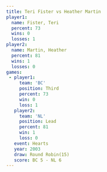 ```yaml
---
title: Teri Fister vs Heather Martin
player1:               
  name: Fister, Teri   
  percent: 73          
  wins: 0              
  losses: 1            
player2:               
  name: Martin, Heather
  percent: 81          
  wins: 1              
  losses: 0            
games:
 - player1:         
     team: 'BC'     
     position: Third
     percent: 73    
     win: 0         
     loss: 1        
   player2:        
     team: 'NL'    
     position: Lead
     percent: 81   
     win: 1        
     loss: 0       
   event: Hearts        
   year: 2003           
   draw: Round Robin(15)
   score: BC 5 - NL 6   
---
```

